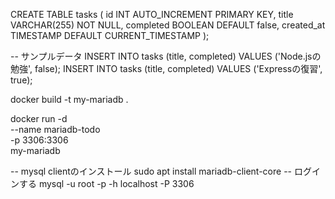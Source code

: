 CREATE TABLE tasks (
  id INT AUTO_INCREMENT PRIMARY KEY,
  title VARCHAR(255) NOT NULL,
  completed BOOLEAN DEFAULT false,
  created_at TIMESTAMP DEFAULT CURRENT_TIMESTAMP
);

-- サンプルデータ
INSERT INTO tasks (title, completed) VALUES ('Node.jsの勉強', false);
INSERT INTO tasks (title, completed) VALUES ('Expressの復習', true);


docker build -t my-mariadb .

docker run -d \
  --name mariadb-todo \
  -p 3306:3306 \
  my-mariadb

-- mysql clientのインストール
sudo apt install mariadb-client-core 
-- ログインする
mysql -u root -p -h localhost -P 3306